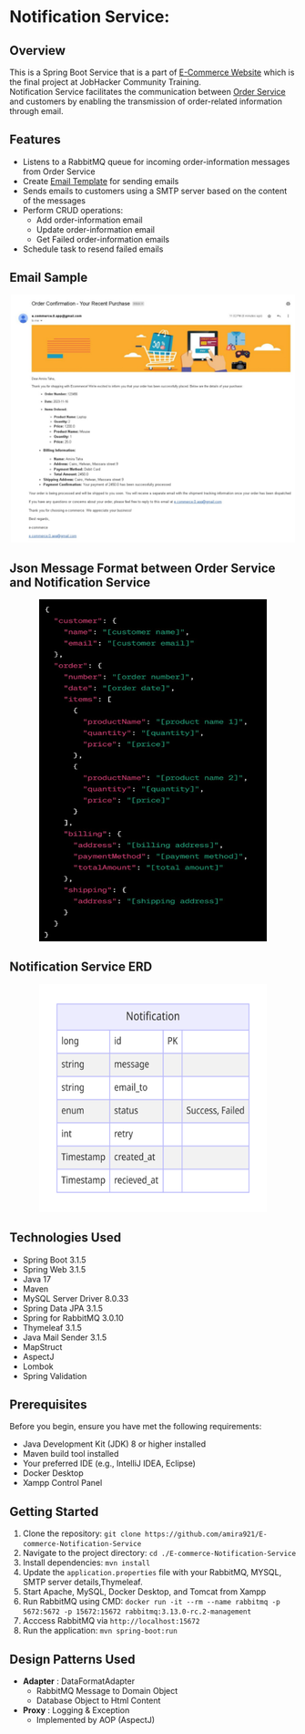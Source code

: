 # Notification Service:

## Overview
This is a Spring Boot Service that is a part of [E-Commerce Website](https://github.com/amira921/e-commerce-website) which is the final project at JobHacker Community Training.  
Notification Service facilitates the communication between [Order Service](https://github.com/omarsamir1999/E-commerce/tree/order-service/order-service) and customers by enabling the transmission of order-related information through email.

## Features
- Listens to a RabbitMQ queue for incoming order-information messages from Order Service
- Create [Email Template]() for sending emails
- Sends emails to customers using a SMTP server based on the content of the messages
- Perform CRUD operations: 
   - Add order-information email
   - Update order-information email
   - Get Failed order-information emails
- Schedule task to resend failed emails

## Email Sample
<p align="center"><img src="asset/Email Sample.jpg" width="500" length="600"></p>

## Json Message Format between Order Service and Notification Service
<p align="center"><img src="asset/order-information message.jpg" height="600" width="400"></p>

## Notification Service ERD
<p align="center"> <img src="asset/notification service erd.png" width="400" height="400"> </p>

## Technologies Used
- Spring Boot 3.1.5
- Spring Web 3.1.5
- Java 17
- Maven
- MySQL Server Driver 8.0.33
- Spring Data JPA 3.1.5
- Spring for RabbitMQ 3.0.10
- Thymeleaf 3.1.5
- Java Mail Sender 3.1.5
- MapStruct
- AspectJ
- Lombok
- Spring Validation

## Prerequisites
Before you begin, ensure you have met the following requirements:
- Java Development Kit (JDK) 8 or higher installed
- Maven build tool installed
- Your preferred IDE (e.g., IntelliJ IDEA, Eclipse)
- Docker Desktop
- Xampp Control Panel

## Getting Started
1. Clone the repository: `git clone https://github.com/amira921/E-commerce-Notification-Service`
2. Navigate to the project directory: `cd ./E-commerce-Notification-Service`
3. Install dependencies: `mvn install`
4. Update the `application.properties` file with your RabbitMQ, MYSQL, SMTP server details,Thymeleaf.
5. Start Apache, MySQL, Docker Desktop, and Tomcat from Xampp
6. Run RabbitMQ using CMD: `docker run -it --rm --name rabbitmq -p 5672:5672 -p 15672:15672 rabbitmq:3.13.0-rc.2-management`
7. Acccess RabbitMQ via `http://localhost:15672`
8. Run the application: `mvn spring-boot:run`

## Design Patterns Used
- **Adapter** : DataFormatAdapter
   - RabbitMQ Message to Domain Object
   - Database Object to Html Content
- **Proxy** : Logging & Exception
   - Implemented by AOP (AspectJ) 
   